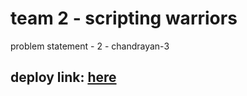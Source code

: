 # team 2 - scripting warriors

problem statement - 2 - chandrayan-3

## deploy link: [here](https://chetan-kk.github.io/webscape-23)

